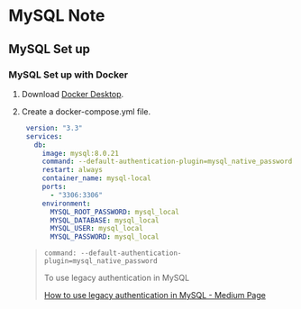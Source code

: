 # MySQL Note


## MySQL Set up

### MySQL Set up with Docker
1. Download [Docker Desktop](https://www.docker.com/products/docker-desktop).

2. Create a docker-compose.yml file.
   ```yml
    version: "3.3"
    services:
      db:
        image: mysql:8.0.21 
        command: --default-authentication-plugin=mysql_native_password
        restart: always
        container_name: mysql-local
        ports:
          - "3306:3306"
        environment:
          MYSQL_ROOT_PASSWORD: mysql_local
          MYSQL_DATABASE: mysql_local
          MYSQL_USER: mysql_local
          MYSQL_PASSWORD: mysql_local
   ```
   > ```command: --default-authentication-plugin=mysql_native_password```
   > 
   > To use legacy authentication in MySQL
   > 
   >[How to use legacy authentication in MySQL - Medium Page](https://medium.com/codespace69/mysql-8-0-client-does-not-support-authentication-protocol-requested-by-server-consider-8afadc2385e2)
